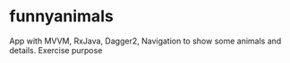 # funnyanimals
 App with MVVM, RxJava, Dagger2, Navigation to show some animals and details. Exercise purpose
